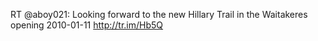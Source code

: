 <!--
id: 278640342
link: http://kevinisom.info/post/278640342/rt-aboy021-looking-forward-to-the-new-hillary
slug: rt-aboy021-looking-forward-to-the-new-hillary
date: Fri Dec 11 2009 19:50:43 GMT+1300 (NZDT)
raw: {"blog_name":"kevinisom","id":278640342,"post_url":"http://kevinisom.info/post/278640342/rt-aboy021-looking-forward-to-the-new-hillary","slug":"rt-aboy021-looking-forward-to-the-new-hillary","type":"text","date":"2009-12-11 06:50:43 GMT","timestamp":1260514243,"state":"published","format":"html","reblog_key":"1owGiinn","tags":[],"short_url":"http://tmblr.co/Zw68YyGcxRM","highlighted":[],"feed_item":"http://twitter.com/kev_nz/statuses/6518517615","from_feed_id":"650289","note_count":0,"title":null,"body":"<p>RT @aboy021: Looking forward to the new Hillary Trail in the Waitakeres opening 2010-01-11&#160;<a href=\"http://tr.im/Hb5Q\" target=\"_blank\">http://tr.im/Hb5Q</a></p>"}
publish: 2009-12-011
tags: 
title: null
-->


RT @aboy021: Looking forward to the new Hillary Trail in the Waitakeres
opening 2010-01-11 <http://tr.im/Hb5Q>



